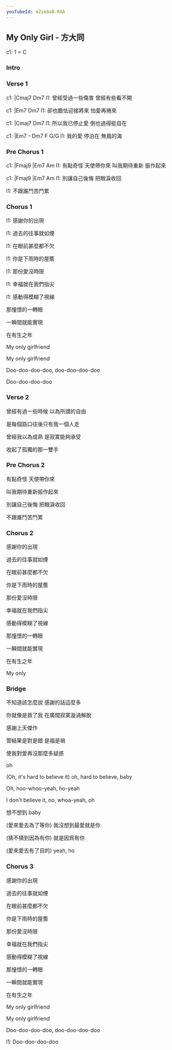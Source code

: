 ```yaml
---
youTubeId: mZsm8aB-R6A
---
```


## My Only Girl - 方大同

c1: 1 = C

### Intro

### Verse 1

c1: |Cmaj7            Dm7
l1:  曾經受過一些傷害 曾經有些看不開

c1: |Em7              Dm7
l1:  卻也膽怯迎接將來 怕愛再捲來

c1: |Cmaj7          Dm7
l1:  所以我已停止愛 倒也過得挺自在

c1: |Em7    -      Dm7      F G/G
l1:  我的愛 停泊在 無風的海

### Pre Chorus 1

c1: |Fmaj9              |Em7          Am
l1:  有點奇怪 天使帶你來 叫我期待重新 振作起來

c1: |Fmaj9              |Em7          Am
l1:  別讓自己後悔 把眼淚收回

l1: 不跟誰鬥苦鬥累

### Chorus 1

l1: 感謝你的出現

l1: 過去的往事就如煙

l1: 在眼前甚麼都不欠

l1: 你是下雨時的屋簷

l1: 那份愛沒時限

l1: 幸福就在我們指尖

l1: 感動得模糊了視線

那憧憬的一轉眼

一瞬間就能實現

在有生之年

My only girlfriend

My only girlfriend

Doo-doo-doo-doo, doo-doo-doo-doo

Doo-doo-doo-doo

### Verse 2

曾經有過一些時候 以為所謂的自由

是每個路口往後只有我一個人走

曾經我以為成熟 是寂寞能夠承受

收起了孤獨的那一雙手

### Pre Chorus 2

有點奇怪 天使帶你來

叫我期待重新振作起來

別讓自己後悔 把眼淚收回

不跟誰鬥苦鬥累

### Chorus 2

感謝你的出現

過去的往事就如煙

在眼前甚麼都不欠

你是下雨時的屋簷

那份愛沒時限

幸福就在我們指尖

感動得模糊了視線

那憧憬的一轉眼

一瞬間就能實現

在有生之年

My only

### Bridge

不知道該怎麼說 感謝的話這麼多

你就像是救了我 在廣闊寂寞漩渦解脫

感謝上天傑作

管結果是對是錯 是福是禍

使我對愛再沒那麼多疑惑

oh

(Oh, it's hard to believe it) oh, hard to believe, baby

Oh, hoo-whoo-yeah, ho-yeah

I don't believe it, no, whoa-yeah, oh

想不想到 baby

(愛來愛去為了等你) 我沒想到最愛就是你

(猜不猜到因為有你) 就是因爲有你

(愛來愛去有了目的) yeah, ho

### Chorus 3

感謝你的出現

過去的往事就如煙

在眼前甚麼都不欠

你是下雨時的屋簷

那份愛沒時限

幸福就在我們指尖

感動得模糊了視線

那憧憬的一轉眼

一瞬間就能實現

在有生之年

My only girlfriend

My only girlfriend

Doo-doo-doo-doo, doo-doo-doo-doo

l1: Doo-doo-doo-doo